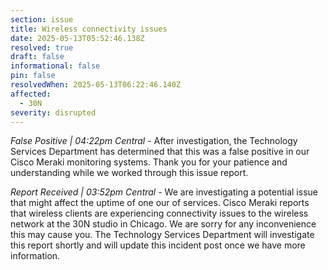 ```yaml
---
section: issue
title: Wireless connectivity issues
date: 2025-05-13T05:52:46.138Z
resolved: true
draft: false
informational: false
pin: false
resolvedWhen: 2025-05-13T06:22:46.140Z
affected:
  - 30N
severity: disrupted
---
```

*False Positive | 04:22pm Central* - After investigation, the Technology Services Department has determined that this was a false positive in our Cisco Meraki monitoring systems. Thank you for your patience and understanding while we worked through this issue report.

*Report Received | 03:52pm Central* - We are investigating a potential issue that might affect the uptime of one our of services. Cisco Meraki reports that wireless clients are experiencing connectivity issues to the wireless network at the 30N studio in Chicago. We are sorry for any inconvenience this may cause you. The Technology Services Department will investigate this report shortly and will update this incident post once we have more information.